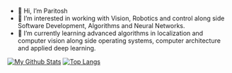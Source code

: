 - 👋 Hi, I’m Paritosh 
- 👀 I’m interested in working with Vision, Robotics and control along side Software Development, Algorithms and Neural Networks.
- 🌱 I’m currently learning advanced algorithms in localization and computer vision along side operating systems, computer architecture and applied deep learning.
<!-- - 💞️ I’m looking to collaborate on ...
- 📫 How to reach me ... -->

[![My Github Stats](https://streak-stats.demolab.com/?user=ParitoshKadam9&theme=dark)](https://git.io/streak-stats)
[![Top Langs](https://github-readme-stats.vercel.app/api/top-langs/?username=ParitoshKadam9&layout=compact)](https://github.com/Paritoshkadam9/github-readme-stats)

<!---
ParitoshKadam9/ParitoshKadam9 is a ✨ special ✨ repository because its `README.md` (this file) appears on your GitHub profile.
You can click the Preview link to take a look at your changes.
--->
